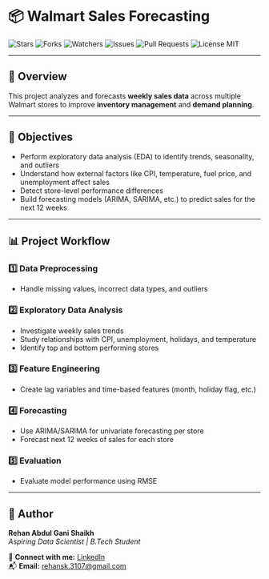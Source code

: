 # 📦 Walmart Sales Forecasting  

![Stars](https://img.shields.io/github/stars/RehanShaikh-ai/walmart-weekly-forecast?style=social)
![Forks](https://img.shields.io/github/forks/RehanShaikh-ai/walmart-weekly-forecast?style=social)
![Watchers](https://img.shields.io/github/watchers/RehanShaikh-ai/walmart-weekly-forecast?style=social)
![Issues](https://img.shields.io/github/issues/RehanShaikh-ai/walmart-weekly-forecast)
![Pull Requests](https://img.shields.io/github/issues-pr/RehanShaikh-ai/walmart-weekly-forecast)
![License MIT](https://img.shields.io/github/license/RehanShaikh-ai/walmart-weekly-forecast)

---

## 📖 Overview  
This project analyzes and forecasts **weekly sales data** across multiple Walmart stores to improve **inventory management** and **demand planning**.

---

## 🧠 Objectives  
- Perform exploratory data analysis (EDA) to identify trends, seasonality, and outliers  
- Understand how external factors like CPI, temperature, fuel price, and unemployment affect sales  
- Detect store-level performance differences  
- Build forecasting models (ARIMA, SARIMA, etc.) to predict sales for the next 12 weeks  

---

## 📊 Project Workflow  

### 1️⃣ Data Preprocessing  
- Handle missing values, incorrect data types, and outliers  

### 2️⃣ Exploratory Data Analysis  
- Investigate weekly sales trends  
- Study relationships with CPI, unemployment, holidays, and temperature  
- Identify top and bottom performing stores  

### 3️⃣ Feature Engineering  
- Create lag variables and time-based features (month, holiday flag, etc.)  

### 4️⃣ Forecasting  
- Use ARIMA/SARIMA for univariate forecasting per store  
- Forecast next 12 weeks of sales for each store  

### 5️⃣ Evaluation  
- Evaluate model performance using RMSE  

---

## 👤 Author  
**Rehan Abdul Gani Shaikh**  
_Aspiring Data Scientist | B.Tech Student_  

🔗 **Connect with me:** [LinkedIn](https://www.linkedin.com/in/rehan-shaikh-68153a246)  
📬 **Email:** rehansk.3107@gmail.com  
